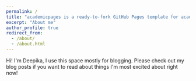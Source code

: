 ```yaml
---
permalink: /
title: "academicpages is a ready-to-fork GitHub Pages template for academic personal websites"
excerpt: "About me"
author_profile: true
redirect_from: 
  - /about/
  - /about.html
---
```


Hi! I'm Deepika, I use this space mostly for blogging. Please check out my blog posts if you want to read about things I'm most excited about right now!
